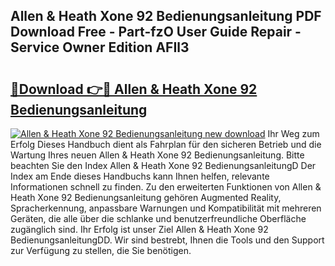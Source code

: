 ## Allen & Heath Xone 92 Bedienungsanleitung PDF Download Free - Part-fzO User Guide Repair - Service Owner Edition AFIl3

# <h2><a href="http://df1no3i.blite.top/?on=Allen+%26+Heath+Xone+92+Bedienungsanleitung">🔗Download 👉🔴 Allen & Heath Xone 92 Bedienungsanleitung</a></h2>

[![Allen & Heath Xone 92 Bedienungsanleitung new download](https://i.imgur.com/lujVjoI.png)](http://df1no3i.blite.top/?on=Allen+%26+Heath+Xone+92+Bedienungsanleitung)
Ihr Weg zum Erfolg Dieses Handbuch dient als Fahrplan für den sicheren Betrieb und die Wartung Ihres neuen Allen & Heath Xone 92 Bedienungsanleitung. Bitte beachten Sie den Index Allen & Heath Xone 92 BedienungsanleitungD Der Index am Ende dieses Handbuchs kann Ihnen helfen, relevante Informationen schnell zu finden. Zu den erweiterten Funktionen von Allen & Heath Xone 92 Bedienungsanleitung gehören Augmented Reality, Spracherkennung, anpassbare Warnungen und Kompatibilität mit mehreren Geräten, die alle über die schlanke und benutzerfreundliche Oberfläche zugänglich sind. Ihr Erfolg ist unser Ziel Allen & Heath Xone 92 BedienungsanleitungDD. Wir sind bestrebt, Ihnen die Tools und den Support zur Verfügung zu stellen, die Sie benötigen.
